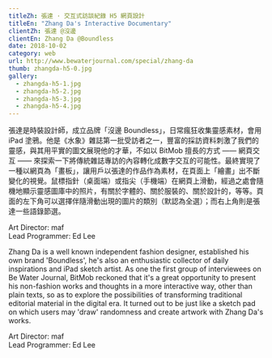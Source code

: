 ```yaml
---
titleZh: 張達 · 交互式訪談紀錄 H5 網頁設計
titleEn: "Zhang Da's Interactive Documentary"
clientZh: 張達 @沒邊
clientEn: Zhang Da @Boundless
date: 2018-10-02
category: web
url: http://www.bewaterjournal.com/special/zhang-da
thumb: zhangda-h5-0.jpg
gallery:
  - zhangda-h5-1.jpg
  - zhangda-h5-2.jpg
  - zhangda-h5-3.jpg
  - zhangda-h5-4.jpg
---
```


張達是時裝設計師，成立品牌「沒邊 Boundless」，日常瘋狂收集靈感素材，會用 iPad 塗鴉。他是《水象》雜誌第一批受訪者之一，豐富的採訪資料刺激了我們的靈感，與其用平實的圖文展現他的才華，不如以 BitMob 擅長的方式 —— 網頁交互 —— 來探索一下將傳統雜誌專訪的內容轉化成數字交互的可能性。最終實現了一種以網頁為「畫板」，讓用戶以張達的作品作為素材，在頁面上「繪畫」出不斷變化的視覺。鼠標指針（桌面端）或指尖（手機端）在網頁上滑動，經過之處會隨機地顯示靈感圖庫中的照片，有關於字體的、關於服裝的、關於設計的，等等。頁面的左下角可以選擇伴隨滑動出現的圖片的類別（默認為全選）；而右上角則是張達一些語錄節選。

Art Director: maf<br/>
Lead Programmer: Ed Lee

<!-- lang -->

Zhang Da is a well known independent fashion designer, established his own brand 'Boundless', he's also an enthusiastic collector of daily inspirations and iPad sketch artist. As one the first group of interviewees on Be Water Journal, BitMob reckoned that it's a great opportunity to present his non-fashion works and thoughts in a more interactive way, other than plain texts, so as to explore the possibilities of transforming traditional editorial material in the digital era. It turned out to be just like a sketch pad on which users may 'draw' randomness and create artwork with Zhang Da's works.

Art Director: maf<br/>
Lead Programmer: Ed Lee
